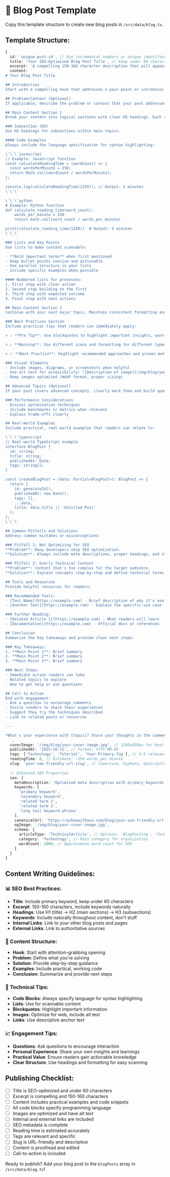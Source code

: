 # 📝 Blog Post Template

Copy this template structure to create new blog posts in `/src/data/blog.ts`.

## Template Structure:

```typescript
{
  id: 'unique-post-id', // Use incremental numbers or unique identifiers
  title: 'Your SEO-Optimized Blog Post Title', // Keep under 60 characters
  excerpt: 'A compelling 150-160 character description that will appear in search results, social media previews, and blog listings.',
  content: `
# Your Blog Post Title

## Introduction
Start with a compelling hook that addresses a pain point or introduces an interesting concept. Make it clear what the reader will learn or gain from reading this post.

## Problem/Context (Optional)
If applicable, describe the problem or context that your post addresses. This helps readers understand why the topic matters.

## Main Content Section 1
Break your content into logical sections with clear H2 headings. Each section should cover one main concept.

### Subsection (H3)
Use H3 headings for subsections within main topics.

#### Code Examples
Always include the language specification for syntax highlighting:

\`\`\`javascript
// Example: JavaScript function
const calculateReadingTime = (wordCount) => {
  const wordsPerMinute = 250;
  return Math.ceil(wordCount / wordsPerMinute);
};

console.log(calculateReadingTime(1250)); // Output: 5 minutes
\`\`\`

\`\`\`python
# Example: Python function
def calculate_reading_time(word_count):
    words_per_minute = 250
    return math.ceil(word_count / words_per_minute)

print(calculate_reading_time(1250))  # Output: 5 minutes
\`\`\`

### Lists and Key Points
Use lists to make content scannable:

- **Bold important terms** when first mentioned
- Keep bullet points concise and actionable
- Use parallel structure in your lists
- Include specific examples when possible

#### Numbered lists for processes:
1. First step with clear action
2. Second step building on the first
3. Third step with expected outcome
4. Final step with next actions

## Main Content Section 2
Continue with your next major topic. Maintain consistent formatting and structure.

### Best Practices Section
Include practical tips that readers can immediately apply:

> 💡 **Pro Tip**: Use blockquotes to highlight important insights, warnings, or expert tips that stand out from the main content.

> ⚠️ **Warning**: Use different icons and formatting for different types of callouts.

> ✅ **Best Practice**: Highlight recommended approaches and proven methods.

### Visual Elements
- Include images, diagrams, or screenshots when helpful
- Use alt text for accessibility: ![Description of image](/img/blog/your-image.jpg)
- Keep images optimized (WebP format, proper sizing)

## Advanced Topics (Optional)
If your post covers advanced concepts, clearly mark them and build upon the foundational knowledge established earlier.

### Performance Considerations
- Discuss optimization techniques
- Include benchmarks or metrics when relevant
- Explain trade-offs clearly

## Real-World Examples
Include practical, real-world examples that readers can relate to:

\`\`\`typescript
// Real-world TypeScript example
interface BlogPost {
  id: string;
  title: string;
  publishedAt: Date;
  tags: string[];
}

const createBlogPost = (data: Partial<BlogPost>): BlogPost => {
  return {
    id: generateId(),
    publishedAt: new Date(),
    tags: [],
    ...data,
    title: data.title || 'Untitled Post'
  };
};
\`\`\`

## Common Pitfalls and Solutions
Address common mistakes or misconceptions:

### Pitfall 1: Not Optimizing for SEO
**Problem**: Many developers skip SEO optimization.
**Solution**: Always include meta descriptions, proper headings, and structured data.

### Pitfall 2: Overly Technical Content
**Problem**: Content that's too complex for the target audience.
**Solution**: Explain concepts step-by-step and define technical terms.

## Tools and Resources
Provide helpful resources for readers:

### Recommended Tools:
- [Tool Name](https://example.com) - Brief description of why it's useful
- [Another Tool](https://example.com) - Explain the specific use case

### Further Reading:
- [Related Article 1](https://example.com) - What readers will learn
- [Documentation](https://example.com) - Official docs or references

## Conclusion
Summarize the key takeaways and provide clear next steps:

### Key Takeaways:
1. **Main Point 1**: Brief summary
2. **Main Point 2**: Brief summary  
3. **Main Point 3**: Brief summary

### Next Steps:
- Immediate action readers can take
- Related topics to explore
- How to get help or ask questions

## Call to Action
End with engagement:
- Ask a question to encourage comments
- Invite readers to share their experiences
- Suggest they try the techniques described
- Link to related posts or resources

---

*What's your experience with [topic]? Share your thoughts in the comments or reach out on [social media platform]!*
  `,
  coverImage: '/img/blog/your-cover-image.jpg', // 1200x630px for best social sharing
  publishedAt: '2025-10-31', // Format: YYYY-MM-DD
  tags: ['Technology', 'Tutorial', 'Your-Primary-Tag'], // 3-5 relevant tags
  readingTime: 8, // Estimate: ~250 words per minute
  slug: 'your-seo-friendly-url-slug', // lowercase, hyphens, descriptive
  
  // Enhanced SEO Properties
  seo: {
    metaDescription: 'Optimized meta description with primary keywords and clear value proposition under 160 characters.',
    keywords: [
      'primary keyword',
      'secondary keyword', 
      'related term 1',
      'related term 2',
      'long tail keyword phrase'
    ],
    canonicalUrl: 'https://ashanwithana.com/blog/your-seo-friendly-url-slug',
    ogImage: '/img/blog/your-cover-image.jpg',
    schema: {
      articleType: 'TechnicalArticle', // Options: 'BlogPosting', 'TechnicalArticle', 'Tutorial', 'NewsArticle'
      category: 'Technology', // Main category for organization
      wordCount: 2000, // Approximate word count for SEO
    }
  }
}
```

## Content Writing Guidelines:

### 📊 SEO Best Practices:
- **Title**: Include primary keyword, keep under 60 characters
- **Excerpt**: 150-160 characters, include keywords naturally
- **Headings**: Use H1 (title) → H2 (main sections) → H3 (subsections)
- **Keywords**: Include naturally throughout content, don't stuff
- **Internal Links**: Link to your other blog posts and pages
- **External Links**: Link to authoritative sources

### 🎯 Content Structure:
- **Hook**: Start with attention-grabbing opening
- **Problem**: Define what you're solving
- **Solution**: Provide step-by-step guidance
- **Examples**: Include practical, working code
- **Conclusion**: Summarize and provide next steps

### 📱 Technical Tips:
- **Code Blocks**: Always specify language for syntax highlighting
- **Lists**: Use for scannable content
- **Blockquotes**: Highlight important information
- **Images**: Optimize for web, include alt text
- **Links**: Use descriptive anchor text

### 📈 Engagement Tips:
- **Questions**: Ask questions to encourage interaction
- **Personal Experience**: Share your own insights and learnings
- **Practical Value**: Ensure readers gain actionable knowledge
- **Clear Structure**: Use headings and formatting for easy scanning

## Publishing Checklist:

- [ ] Title is SEO-optimized and under 60 characters
- [ ] Excerpt is compelling and 150-160 characters
- [ ] Content includes practical examples and code snippets
- [ ] All code blocks specify programming language
- [ ] Images are optimized and have alt text
- [ ] Internal and external links are included
- [ ] SEO metadata is complete
- [ ] Reading time is estimated accurately
- [ ] Tags are relevant and specific
- [ ] Slug is URL-friendly and descriptive
- [ ] Content is proofread and edited
- [ ] Call-to-action is included

Ready to publish? Add your blog post to the `blogPosts` array in `/src/data/blog.ts`!